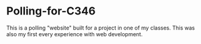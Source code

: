 # Polling-for-C346
This is a polling "website" built for a project in one of my classes. This was also my first every experience with web development.
